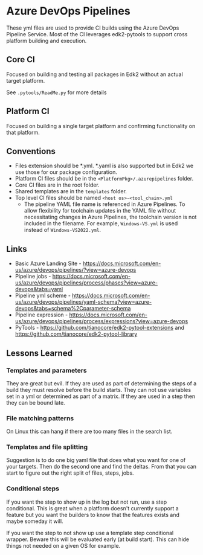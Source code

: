 # Azure DevOps Pipelines

These yml files are used to provide CI builds using the Azure DevOps Pipeline Service.
Most of the CI leverages edk2-pytools to support cross platform building and execution.

## Core CI

Focused on building and testing all packages in Edk2 without an actual target platform.

See `.pytools/ReadMe.py` for more details

## Platform CI

Focused on building a single target platform and confirming functionality on that platform.

## Conventions

* Files extension should be *.yml.  *.yaml is also supported but in Edk2 we use those for our package configuration.
* Platform CI files should be in the `<PlatformPkg>/.azurepipelines` folder.
* Core CI files are in the root folder.
* Shared templates are in the `templates` folder.
* Top level CI files should be named `<host os>-<tool_chain>.yml`
  * The pipeline YAML file name is referenced in Azure Pipelines. To allow flexibility for toolchain updates in the
    YAML file without necessitating changes in Azure Pipelines, the toolchain version is not included in the filename.
    For example, `Windows-VS.yml` is used instead of `Windows-VS2022.yml`.

## Links

* Basic Azure Landing Site - https://docs.microsoft.com/en-us/azure/devops/pipelines/?view=azure-devops
* Pipeline jobs - https://docs.microsoft.com/en-us/azure/devops/pipelines/process/phases?view=azure-devops&tabs=yaml
* Pipeline yml scheme - https://docs.microsoft.com/en-us/azure/devops/pipelines/yaml-schema?view=azure-devops&tabs=schema%2Cparameter-schema
* Pipeline expression - https://docs.microsoft.com/en-us/azure/devops/pipelines/process/expressions?view=azure-devops
* PyTools - https://github.com/tianocore/edk2-pytool-extensions and https://github.com/tianocore/edk2-pytool-library

## Lessons Learned

### Templates and parameters

They are great but evil.  If they are used as part of determining the steps of a build they must resolve before the build starts.  They can not use variables set in a yml or determined as part of a matrix.  If they are used in a step then they can be bound late.

### File matching patterns

On Linux this can hang if there are too many files in the search list.

### Templates and file splitting

Suggestion is to do one big yaml file that does what you want for one of your targets.  Then do the second one and find the deltas.  From that you can start to figure out the right split of files, steps, jobs.

### Conditional steps

If you want the step to show up in the log but not run, use a step conditional. This is great when a platform doesn't currently support a feature but you want the builders to know that the features exists and maybe someday it will.

If you want the step to not show up use a template step conditional wrapper.  Beware this will be evaluated early (at build start).  This can hide things not needed on a given OS for example.
